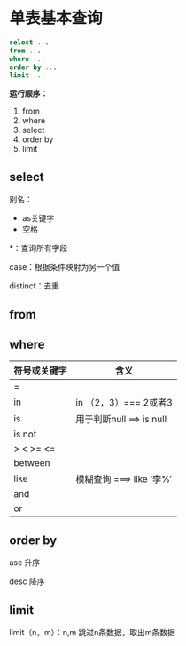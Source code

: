 # 单表基本查询

```sql
select ...
from ...
where ...
order by ...
limit ...
```

**运行顺序：**

1. from
2. where
3. select
4. order by
5. limit

## select

别名：

- as关键字
- 空格

*：查询所有字段

case：根据条件映射为另一个值

distinct：去重

## from

## where

| 符号或关键字 | 含义                     |
| ------------ | ------------------------ |
| =            |                          |
| in           | in （2，3）=== 2或者3    |
| is           | 用于判断null ==> is null |
| is not       |                          |
| > < >= <=    |                          |
| between      |                          |
| like         | 模糊查询 ===> like ‘李%’ |
| and          |                          |
| or           |                          |

## order by

asc 升序

desc 降序

## limit

limit（n，m）：n,m 跳过n条数据，取出m条数据